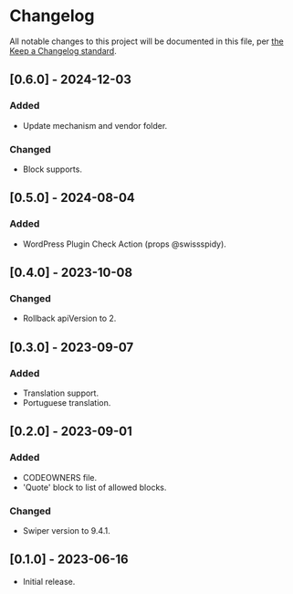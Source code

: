 # Changelog

All notable changes to this project will be documented in this file, per [the Keep a Changelog standard](http://keepachangelog.com/).

## [0.6.0] - 2024-12-03

### Added

- Update mechanism and vendor folder.

### Changed

- Block supports.

## [0.5.0] - 2024-08-04

### Added

- WordPress Plugin Check Action (props @swissspidy).

## [0.4.0] - 2023-10-08

### Changed

- Rollback apiVersion to 2.

## [0.3.0] - 2023-09-07

### Added

- Translation support.
- Portuguese translation.

## [0.2.0] - 2023-09-01

### Added

- CODEOWNERS file.
- 'Quote' block to list of allowed blocks.

### Changed

- Swiper version to 9.4.1.

## [0.1.0] - 2023-06-16
- Initial release.

